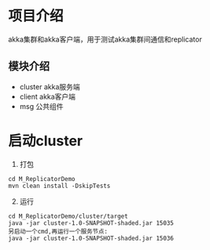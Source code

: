 # 项目介绍

akka集群和akka客户端，用于测试akka集群间通信和replicator

## 模块介绍

* cluster akka服务端
* client akka客户端
* msg 公共组件

# 启动cluster

1. 打包

```shell
cd M_ReplicatorDemo
mvn clean install -DskipTests
```

2. 运行

```shel
cd M_ReplicatorDemo/cluster/target
java -jar cluster-1.0-SNAPSHOT-shaded.jar 15035
另启动一个cmd,再运行一个服务节点:
java -jar cluster-1.0-SNAPSHOT-shaded.jar 15036
```



